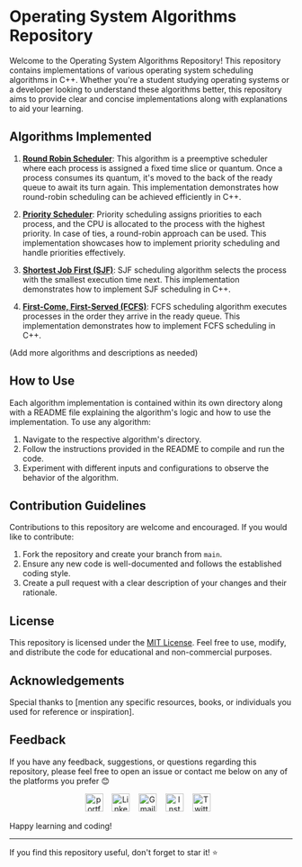 # Operating System Algorithms Repository

Welcome to the Operating System Algorithms Repository! This repository contains implementations of various operating system scheduling algorithms in C++. Whether you're a student studying operating systems or a developer looking to understand these algorithms better, this repository aims to provide clear and concise implementations along with explanations to aid your learning.

## Algorithms Implemented

1. **[Round Robin Scheduler](round_robin/README.md)**: This algorithm is a preemptive scheduler where each process is assigned a fixed time slice or quantum. Once a process consumes its quantum, it's moved to the back of the ready queue to await its turn again. This implementation demonstrates how round-robin scheduling can be achieved efficiently in C++.

2. **[Priority Scheduler](priority_scheduler/README.md)**: Priority scheduling assigns priorities to each process, and the CPU is allocated to the process with the highest priority. In case of ties, a round-robin approach can be used. This implementation showcases how to implement priority scheduling and handle priorities effectively.

3. **[Shortest Job First (SJF)](shortest_job_first/README.md)**: SJF scheduling algorithm selects the process with the smallest execution time next. This implementation demonstrates how to implement SJF scheduling in C++.

4. **[First-Come, First-Served (FCFS)](https://github.com/Pulkit1822/CSE3003-Operating_System/tree/main/FCFS)**: FCFS scheduling algorithm executes processes in the order they arrive in the ready queue. This implementation demonstrates how to implement FCFS scheduling in C++.

(Add more algorithms and descriptions as needed)

## How to Use

Each algorithm implementation is contained within its own directory along with a README file explaining the algorithm's logic and how to use the implementation. To use any algorithm:

1. Navigate to the respective algorithm's directory.
2. Follow the instructions provided in the README to compile and run the code.
3. Experiment with different inputs and configurations to observe the behavior of the algorithm.

## Contribution Guidelines

Contributions to this repository are welcome and encouraged. If you would like to contribute:

1. Fork the repository and create your branch from `main`.
2. Ensure any new code is well-documented and follows the established coding style.
3. Create a pull request with a clear description of your changes and their rationale.

## License

This repository is licensed under the [MIT License](LICENSE). Feel free to use, modify, and distribute the code for educational and non-commercial purposes.

## Acknowledgements

Special thanks to [mention any specific resources, books, or individuals you used for reference or inspiration].

## Feedback

If you have any feedback, suggestions, or questions regarding this repository, please feel free to open an issue or contact me below on any of the platforms you prefer 😊
<br/>
<p align="center">
  <a href="https://pulkitmathur.me/"><img src="https://media.licdn.com/dms/image/D4D03AQHWtA5nb5urXQ/profile-displayphoto-shrink_400_400/0/1698489701087?e=1712188800&v=beta&t=AuhifMq_1CChIXsMal3ac7OYnyMgRdBIFf6U4COIY2w" alt="portfolio" width="32"></a>&nbsp;&nbsp;&nbsp;
  <a href="https://www.linkedin.com/in/pulkitkmathur/"><img src="https://github.com/TheDudeThatCode/TheDudeThatCode/blob/master/Assets/Linkedin.svg" alt="Linkedin Logo" width="32"></a>&nbsp;&nbsp;&nbsp;
  <a href="mailto:pulkitmathur.me@gmail.com"><img src="https://github.com/TheDudeThatCode/TheDudeThatCode/blob/master/Assets/Gmail.svg" alt="Gmail logo" height="32"></a>&nbsp;&nbsp;&nbsp;
  <a href="https://www.instagram.com/pulkitkumarmathur/"><img src="https://github.com/TheDudeThatCode/TheDudeThatCode/blob/master/Assets/Instagram.svg" alt="Instagram Logo" width="32"></a>&nbsp;&nbsp;&nbsp;
  <a href="https://twitter.com/pulkitkmathur"><img src="https://upload.wikimedia.org/wikipedia/commons/5/57/X_logo_2023_%28white%29.png" alt="Twitter Logo" width="32"></a>&nbsp;&nbsp;&nbsp;
</p>


Happy learning and coding!

---

If you find this repository useful, don't forget to star it! ⭐️
